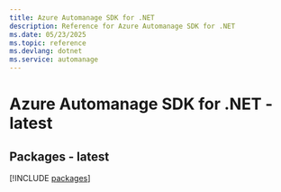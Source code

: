 ```yaml
---
title: Azure Automanage SDK for .NET
description: Reference for Azure Automanage SDK for .NET
ms.date: 05/23/2025
ms.topic: reference
ms.devlang: dotnet
ms.service: automanage
---
```

# Azure Automanage SDK for .NET - latest
## Packages - latest
[!INCLUDE [packages](automanage-index.md)]